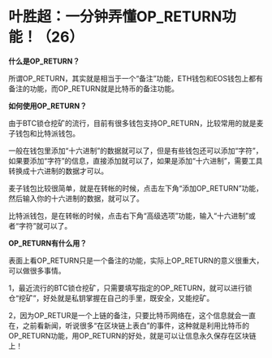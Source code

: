 
# 叶胜超：一分钟弄懂OP_RETURN功能！（26）


**什么是OP_RETURN？**



所谓OP_RETURN，其实就是相当于一个“备注”功能，ETH钱包和EOS钱包上都有备注的功能，而OP_RETURN就是比特币的备注功能。





**如何使用OP_RETURN？**



由于BTC锁仓挖矿的流行，目前有很多钱包支持OP_RETURN，比较常用的就是麦子钱包和比特派钱包。



一般在钱包里添加“十六进制”的数据就可以了，但是有些钱包还可以添加“字符”，如果要添加“字符”的信息，直接添加就可以了，如果是添加“十六进制”，需要工具转换成十六进制的数据才可以。



麦子钱包比较很简单，就是在转帐的时候，点击左下角“添加OP_RETURN”功能，然后输入你的十六进制的数据，就可以了。



比特派钱包，是在转帐的时候，点击右下角“高级选项”功能，输入“十六进制”或者“字符”就可以了。





**OP_RETURN有什么用？**



表面上看OP_RETURN只是一个备注的功能，实际上OP_RETURN的意义很重大，可以做很多事情。



1，最近流行的BTC锁仓挖矿，只需要填写指定的OP_RETURN，就可以进行锁仓“挖矿”，好处就是私钥掌握在自己的手里，既安全，又能挖矿。



2，因为OP_RETUR是一个上链的备注，只要比特币网络在，这个信息就会一直在，之前看新闻，听说很多“在区块链上表白”的事件，这种就是利用比特币的OP_RETURN功能，用OP_RETURN的好处，就是可以让信息永久保存在区块链上！
